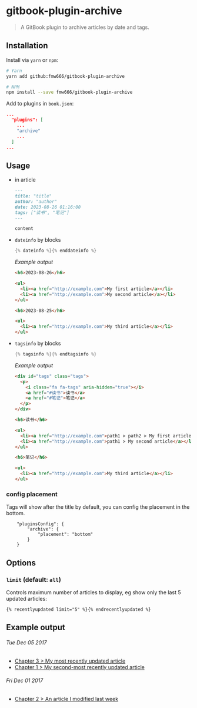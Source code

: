 # gitbook-plugin-archive

> A GitBook plugin to archive articles by date and tags.

## Installation

Install via `yarn` or `npm`:

```bash
# Yarn
yarn add github:fmw666/gitbook-plugin-archive

# NPM
npm install --save fmw666/gitbook-plugin-archive
```

Add to plugins in `book.json`:

```json
...
  "plugins": [
    ...
    "archive"
    ...
  ]
...
```

## Usage

+ in article

  ```md
  ---
  title: "title"
  author: "author"
  date: 2023-08-26 01:16:00
  tags: ["读书", "笔记"]
  ---

  content
  ```

+ `dateinfo` by blocks

  ```h
  {% dateinfo %}{% enddateinfo %}
  ```

  *Example output*

  ```html
  <h6>2023-08-26</h6>

  <ul>
    <li><a href="http://example.com">My first article</a></li>
    <li><a href="http://example.com">My second article</a></li>
  </ul>

  <h6>2023-08-25</h6>

  <ul>
    <li><a href="http://example.com">My third article</a></li>
  </ul>
  ```

+ `tagsinfo` by blocks

  ```h
  {% tagsinfo %}{% endtagsinfo %}
  ```

  *Example output*

  ```html
  <div id="tags" class="tags">
    <p>
      <i class="fa fa-tags" aria-hidden="true"></i>
      <a href="#读书">读书</a>
      <a href="#笔记">笔记</a>
    </p>
  </div>

  <h6>读书</h6>

  <ul>
    <li><a href="http://example.com">path1 > path2 > My first article</a></li>
    <li><a href="http://example.com">path1 > My second article</a></li>
  </ul>

  <h6>笔记</h6>

  <ul>
    <li><a href="http://example.com">My third article</a></li>
  </ul>
  ```

### config placement

Tags will show after the title by default, you can config the placement in the bottom.

```
    "pluginsConfig": {
        "archive": {
            "placement": "bottom"
        }
    }
```

## Options

### `limit` (default: `all`)

Controls maximum number of articles to display, eg show only the last 5 updated
articles:

```
{% recentlyupdated limit="5" %}{% endrecentlyupdated %}
```

## Example output

###### Tue Dec 05 2017

- [Chapter 3 > My most recently updated article](http://example.com)
- [Chapter 1 > My second-most recently updated article](http://example.com)

###### Fri Dec 01 2017

- [Chapter 2 > An article I modified last week](http://example.com)
